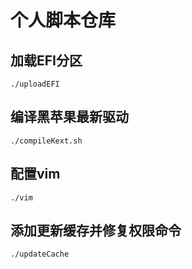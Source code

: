# 个人脚本仓库

加载EFI分区
---

```
./uploadEFI
```

编译黑苹果最新驱动
---

```
./compileKext.sh
```

配置vim
---

```
./vim
```

## 添加更新缓存并修复权限命令

```
./updateCache
```

